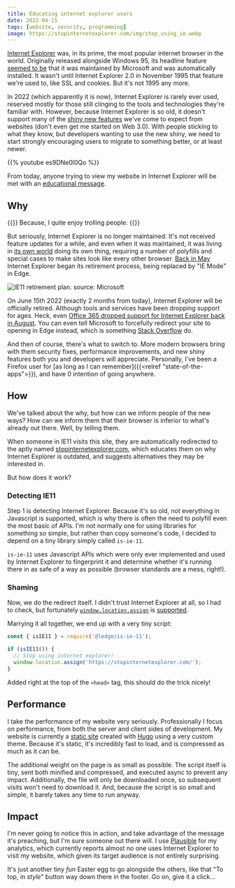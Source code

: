 ```yaml
---
title: Educating internet explorer users
date: 2022-04-15
tags: [website, security, programming]
image: https://stopinternetexplorer.com/img/stop_using_ie.webp
---
```


[Internet Explorer](https://en.wikipedia.org/wiki/Internet_Explorer) was, in its prime, the most popular internet browser in the world. Originally released alongside Windows 95, its headline feature [seemed to be](https://web.archive.org/web/20031002010203/http://www.microsoft.com/windows/WinHistoryIE.mspx) that it was maintained by Microsoft and was automatically installed. It wasn't until Internet Explorer 2.0 in November 1995 that feature we're used to, like SSL and cookies. But it's not 1995 any more.


In 2022 (which apparently it is now), Internet Explorer is rarely ever used, reserved mostly for those still clinging to the tools and technologies they're familiar with. However, because Internet Explorer is so old, it doesn't support many of the [shiny new features](https://caniuse.com/?compare=ie+11,edge+100,firefox+99,chrome+100&compareCats=all) we've come to expect from websites (don't even get me started on Web 3.0). With people sticking to what they know, but developers wanting to use the new shiny, we need to start strongly encouraging users to migrate to something better, or at least newer.

{{% youtube es9DNe0l0Qo %}}

From today, anyone trying to view my website in Internet Explorer will be met with an [educational message](https://stopinternetexplorer.com/).

## Why

{{<block tldr>}}
Because, I quite enjoy trolling people.
{{</block>}}

But seriously, Internet Explorer is no longer maintained. It's not received feature updates for a while, and even when it was maintained, it was living in [its own world](https://code.tutsplus.com/tutorials/9-most-common-ie-bugs-and-how-to-fix-them--net-7764) doing its own thing, requiring a number of polyfills and special cases to make sites look like every other browser. [Back in May](https://blogs.windows.com/windowsexperience/2021/05/19/the-future-of-internet-explorer-on-windows-10-is-in-microsoft-edge/) Internet Explorer began its retirement process, being replaced by "IE Mode" in Edge.

![IE11 retirement plan. source: Microsoft](https://blogs.windows.com/wp-content/uploads/prod/sites/2/2021/05/New-Timeline-1024x361.png)

On June 15th 2022 (exactly 2 months from today), Internet Explorer will be officially retired. Although tools and services have been dropping support for ages. Heck, even [Office 365 dropped support for Internet Explorer back in August](https://techcommunity.microsoft.com/t5/microsoft-365-blog/microsoft-365-apps-say-farewell-to-internet-explorer-11-and/ba-p/1591666). You can even tell Microsoft to forcefully redirect your site to opening in Edge instead, which is something [Stack Overflow](https://stackoverflow.com/questions/63731061/how-do-i-redirect-ie11-to-edge-like-stack-overflow) do.

And then of course, there's what to switch to. More modern browsers bring with them security fixes, performance improvements, and new shiny features both you and developers will appreciate. Personally, I've been a Firefox user for [as long as I can remember]({{<relref "state-of-the-apps">}}), and have 0 intention of going anywhere.

## How

We've talked about the why, but how can we inform people of the new ways? How can we inform them that their browser is inferior to what's already out there. Well, by telling them.

When someone in IE11 visits this site, they are automatically redirected to the aptly named [stopinternetexplorer.com](https://stopinternetexplorer.com/), which educates them on why Internet Explorer is outdated, and suggests alternatives they may be interested in.

But how does it work?

### Detecting IE11

Step 1 is detecting Internet Explorer. Because it's so old, not everything in Javascript is supported, which is why there is often the need to polyfill even the most basic of APIs. I'm not normally one for using libraries for something so simple, but rather than copy someone's code, I decided to depend on a tiny library simply called `is-ie-11`.

`is-ie-11` uses Javascript APIs which were only ever implemented and used by Internet Explorer to fingerprint it and determine whether it's running there in as safe of a way as possible (browser standards are a mess, right!).

### Shaming

Now, we do the redirect itself. I didn't trust Internet Explorer at all, so I had to check, but fortunately [`window.location.assign`](https://developer.mozilla.org/en-US/docs/Web/API/Location/assign) is [supported](https://caniuse.com/mdn-api_location_assign).

Marrying it all together, we end up with a very tiny script:

```javascript
const { isIE11 } = require('@ledge/is-ie-11');

if (isIE11()) {
  // Stop using internet explorer!
  window.location.assign('https://stopinternetexplorer.com/');
}
```

Added right at the top of the `<head>` tag, this should do the trick nicely!

## Performance

I take the performance of my website very seriously. Professionally I focus on performance, from both the server and client sides of development.  My website is currently a [static site](https://github.com/realorangeone/theorangeone.net) created with [Hugo](https://gohugo.io) using a very custom theme. Because it's static, it's incredibly fast to load, and is compressed as much as it can be.

The additional weight on the page is as small as possible. The script itself is tiny, sent both minified and compressed, and executed async to prevent any impact. Additionally, the file will only be downloaded once, so subsequent visits won't need to download it. And, because the script is so small and simple, it barely takes any time to run anyway.

## Impact

I'm never going to notice this in action, and take advantage of the message it's preaching, but I'm sure someone out there will. I use [Plausible](https://plausible.io) for my analytics, which currently reports almost no one uses Internet Explorer to visit my website, which given its target audience is not entirely surprising.

It's just another tiny _fun_ Easter egg to go alongside the others, like that "To top, in _style_" button way down there in the footer. Go on, give it a click...
